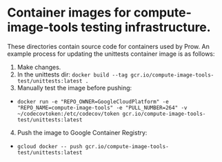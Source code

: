 # Container images for compute-image-tools testing infrastructure.
These directories contain source code for containers used by Prow. An example
process for updating the unittests container image is as follows:

1. Make changes.
2. In the unittests dir: `docker build --tag gcr.io/compute-image-tools-test/unittests:latest .`
3. Manually test the image before pushing:
 * `docker run -e "REPO_OWNER=GoogleCloudPlatform" -e "REPO_NAME=compute-image-tools" -e "PULL_NUMBER=264" -v ~/codecovtoken:/etc/codecov/token gcr.io/compute-image-tools-test/unittests:latest`
4. Push the image to Google Container Registry:
 * `gcloud docker -- push gcr.io/compute-image-tools-test/unittests:latest`
